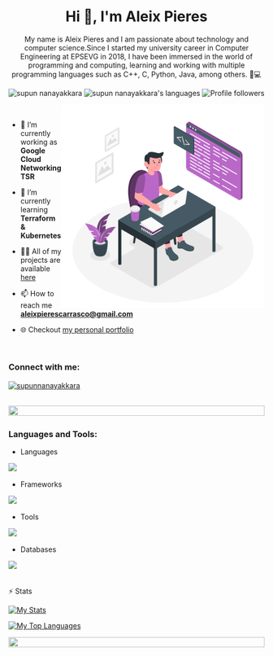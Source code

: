 
<h1 align="center">Hi 👋, I'm Aleix Pieres</h1>
<p align="center"> My name is Aleix Pieres and I am passionate about technology and computer science.Since I started my university career in Computer Engineering at EPSEVG in 2018, I have been immersed in the world of programming and computing, learning and working with multiple programming languages ​​such as C++, C, Python, Java, among others.
   🚀💻</p>
<p align="center"> 
 <img src="https://komarev.com/ghpvc/?username=aleixpieres&label=Profile%20views&color=0e75b6&style=flat" alt="supun nanayakkara" /> 
<img src="https://img.shields.io/badge/Languages-C++ | Python | C | HTML5 | CSS3 -green.svg" alt="supun nanayakkara's languages" />
<img alt="Profile followers" src="https://img.shields.io/github/followers/aleixpieres">
</p>
&nbsp;

<img align="right" alt="Coding" width="400" src="./assets/undraw_programming_re_kg9.svg">

- 🔭 I’m currently working as **Google Cloud Networking TSR**

- 🌱 I’m currently learning **Terraform & Kubernetes**

- 👨‍💻 All of my projects are available [here](https://github.com/aleixpieres?tab=repositories)

- 📫 How to reach me **aleixpierescarrasco@gmail.com**

- 🌐 Checkout [my personal portfolio](https://aleixpieres.com/)

<br>
<h3 align="left">Connect with me:</h3>
<p align="left">
<a href="https://www.linkedin.com/in/aleix-pieres/" target="blank"><img align="center" src="https://raw.githubusercontent.com/rahuldkjain/github-profile-readme-generator/master/src/images/icons/Social/linked-in-alt.svg" alt="supunnanayakkara" height="30" width="40" /></a>
</p>
<br>

<img src="https://i.imgur.com/dBaSKWF.gif" height="20" width="100%">

<h3 align="left">Languages and Tools:</h3>

- Languages
<p align="left">
  <a href="https://skillicons.dev">
    <img src="https://skillicons.dev/icons?i=cpp,c,cs,python,html,css,kotlin," />
  </a>
</p>

- Frameworks
<p align="left">
  <a href="https://skillicons.dev">
    <img src="https://skillicons.dev/icons?i=docker,django,gcp,unity" />
  </a>
</p>

- Tools
<p align="left">
  <a href="https://skillicons.dev">
    <img src="https://skillicons.dev/icons?i=vscode,git,github,bitbucket,linux,postman" />
  </a>
</p>

- Databases
<p align="left">
  <a href="https://skillicons.dev">
    <img src="https://skillicons.dev/icons?i=mysql,mongo,postgres" />
  </a>
</p>

<br/>
<summary>⚡ Stats</summary>

[![My Stats](https://github-readme-stats.vercel.app/api?username=aleixpieres&&show_svgns=true)](https://github.com/aleixpieres)

[![My Top Languages](https://github-readme-stats.vercel.app/api/top-langs/?username=aleixpieres&layout=compact)](https://github.com/aleixpieres)

<img src="https://i.imgur.com/dBaSKWF.gif" height="20" width="100%">
